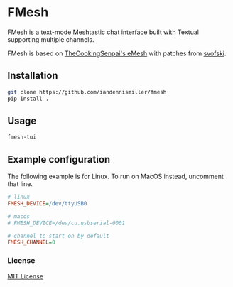 # FMesh

FMesh is a text-mode Meshtastic chat interface built with Textual supporting multiple channels.

FMesh is based on [TheCookingSenpai's eMesh](https://github.com/TheCookingSenpai/emesh) with patches from [svofski](https://github.com/svofski/fmesh).

## Installation

```bash
git clone https://github.com/iandennismiller/fmesh
pip install .
```

## Usage

```bash
fmesh-tui
```

## Example configuration

The following example is for Linux.
To run on MacOS instead, uncomment that line.

```ini
# linux
FMESH_DEVICE=/dev/ttyUSB0

# macos
# FMESH_DEVICE=/dev/cu.usbserial-0001

# channel to start on by default
FMESH_CHANNEL=0
```

### License

[MIT License](License.md)
